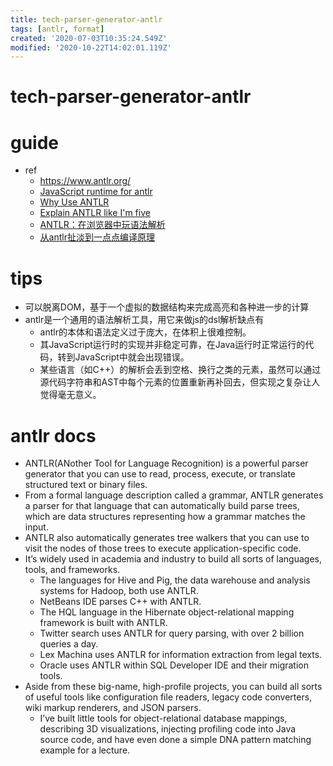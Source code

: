 ```yaml
---
title: tech-parser-generator-antlr
tags: [antlr, format]
created: '2020-07-03T10:35:24.549Z'
modified: '2020-10-22T14:02:01.119Z'
---
```


# tech-parser-generator-antlr

# guide

- ref
  - https://www.antlr.org/
  - [JavaScript runtime for antlr](https://github.com/antlr/antlr4/blob/master/doc/javascript-target.md)
  - [Why Use ANTLR](http://bearcave.com/software/antlr/antlr_expr.html)
  - [Explain ANTLR like I'm five](https://dev.to/vesusaso/explain-antlr-like-im-five-4a9l)
  - [ANTLR：在浏览器中玩语法解析](https://juejin.im/post/5a3caaf0f265da4310489081)
  - [从antlr扯淡到一点点编译原理](https://awhisper.github.io/2016/11/18/%E4%BB%8Eantlr%E5%88%B0%E8%AF%AD%E6%B3%95%E8%A7%A3%E6%9E%90/)

# tips

- 可以脱离DOM，基于一个虚拟的数据结构来完成高亮和各种进一步的计算
- antlr是一个通用的语法解析工具，用它来做js的dsl解析缺点有
  - antlr的本体和语法定义过于庞大，在体积上很难控制。
  - 其JavaScript运行时的实现并非稳定可靠，在Java运行时正常运行的代码，转到JavaScript中就会出现错误。
  - 某些语言（如C++）的解析会丢到空格、换行之类的元素，虽然可以通过源代码字符串和AST中每个元素的位置重新再补回去，但实现之复杂让人觉得毫无意义。

# antlr docs

- ANTLR(ANother Tool for Language Recognition) is a powerful parser generator that you can use to read, process, execute, or translate structured text or binary files.
- From a formal language description called a grammar, ANTLR generates a parser for that language that can automatically build parse trees, which are data structures representing how a grammar matches the input.
- ANTLR also automatically generates tree walkers that you can use to visit the nodes of those trees to execute application-specific code.
- It’s widely used in academia and industry to build all sorts of languages, tools, and frameworks.
  - The languages for Hive and Pig, the data warehouse and analysis systems for Hadoop, both use ANTLR. 
  - NetBeans IDE parses C++ with ANTLR. 
  - The HQL language in the Hibernate object-relational mapping framework is built with ANTLR.
  - Twitter search uses ANTLR for query parsing, with over 2 billion queries a day. 
  - Lex Machina uses ANTLR for information extraction from legal texts. 
  - Oracle uses ANTLR within SQL Developer IDE and their migration tools. 
- Aside from these big-name, high-profile projects, you can build all sorts of useful tools like configuration file readers, legacy code converters, wiki markup renderers, and JSON parsers. 
  - I’ve built little tools for object-relational database mappings, describing 3D visualizations, injecting profiling code into Java source code, and have even done a simple DNA pattern matching example for a lecture.
